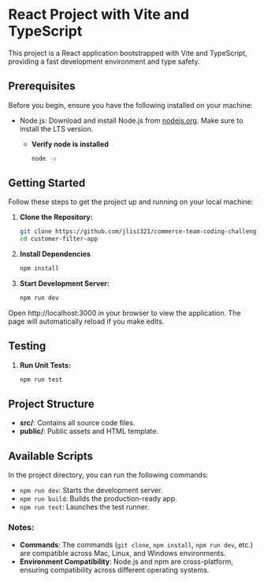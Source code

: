 # React Project with Vite and TypeScript

This project is a React application bootstrapped with Vite and TypeScript, providing a fast development environment and type safety.

## Prerequisites

Before you begin, ensure you have the following installed on your machine:

- Node.js: Download and install Node.js from [nodejs.org](https://nodejs.org/). Make sure to install the LTS version.
    - **Verify node is installed**

       ```bash
       node -v

## Getting Started

Follow these steps to get the project up and running on your local machine:

1. **Clone the Repository:**

   ```bash
   git clone https://github.com/jlisi321/commerce-team-coding-challenge
   cd customer-filter-app

2. **Install Dependencies**

   ```bash
   npm install

3. **Start Development Server:**

   ```bash
   npm run dev

Open http://localhost:3000 in your browser to view the application. The page will automatically reload if you make edits.

## Testing

1. **Run Unit Tests:**

   ```bash
   npm run test

## Project Structure

- **src/**: Contains all source code files.
- **public/**: Public assets and HTML template.

## Available Scripts

In the project directory, you can run the following commands:

- `npm run dev`: Starts the development server.
- `npm run build`: Builds the production-ready app.
- `npm run test`: Launches the test runner.

### Notes:

- **Commands**: The commands (`git clone`, `npm install`, `npm run dev`, etc.) are compatible across Mac, Linux, and Windows environments.
- **Environment Compatibility**: Node.js and npm are cross-platform, ensuring compatibility across different operating systems.